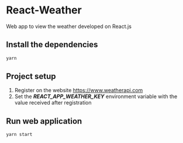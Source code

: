 # React-Weather

Web app to view the weather developed on React.js

## Install the dependencies

```sh
yarn
```

## Project setup

1. Register on the website <https://www.weatherapi.com>
2. Set the ***REACT_APP_WEATHER_KEY*** environment variable with the value received after registration

## Run web application

```sh
yarn start
```
